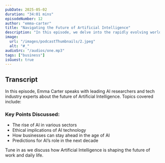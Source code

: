 ```yaml
---
pubDate: 2025-05-02
duration: "34:01 mins"
episodeNumber: 12
author: "emma-carter"
title: "Navigating the Future of Artificial Intelligence"
description: "In this episode, we delve into the rapidly evolving world of Artificial Intelligence, its potential impacts on various industries, and how businesses are adapting to this emerging technology. Expert insights and predictions for the future."
image:
  url: "/images/podcastThumbnails/2.jpeg"
  alt: "#_"
audioSrc: "/audios/one.mp3"
tags: ["business"]
isGuest: true
---
```


## Transcript

In this episode, Emma Carter speaks with leading AI researchers and tech industry experts about the future of Artificial Intelligence. Topics covered include:

### Key Points Discussed:
- The rise of AI in various sectors
- Ethical implications of AI technology
- How businesses can stay ahead in the age of AI
- Predictions for AI’s role in the next decade

Tune in as we discuss how Artificial Intelligence is shaping the future of work and daily life.
